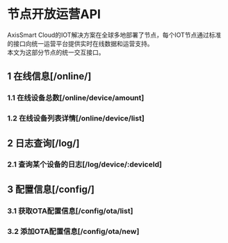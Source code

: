 # 节点开放运营API  
AxisSmart Cloud的IOT解决方案在全球多地部署了节点，每个IOT节点通过标准的接口向统一运营平台提供实时在线数据和运营支持。   
本文为这部分节点的统一交互接口。  
## 1 在线信息[/online/]  

### 1.1 在线设备总数[/online/device/amount]  

### 1.2 在线设备列表详情[/online/device/list]   

## 2 日志查询[/log/]  

### 2.1 查询某个设备的日志[/log/device/:deviceId]  


## 3 配置信息[/config/]  
  
### 3.1 获取OTA配置信息[/config/ota/list]  

### 3.2 添加OTA配置信息[/config/ota/new]  


